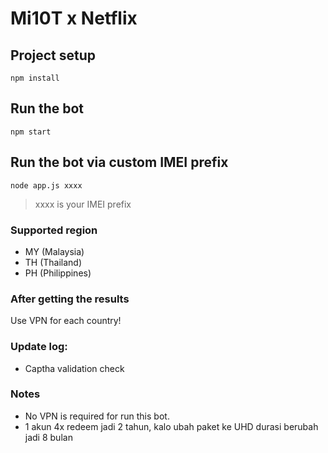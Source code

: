 # Mi10T x Netflix

## Project setup
```
npm install
```

## Run the bot
```
npm start
```

## Run the bot via custom IMEI prefix
```
node app.js xxxx
```
> xxxx is your IMEI prefix

### Supported region
- MY (Malaysia)
- TH (Thailand)
- PH (Philippines)

### After getting the results
Use VPN for each country!

### Update log:
- Captha validation check

### Notes
- No VPN is required for run this bot.
- 1 akun 4x redeem jadi 2 tahun, kalo ubah paket ke UHD durasi berubah jadi 8 bulan
